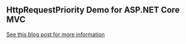 ## HttpRequestPriority Demo for ASP.NET Core MVC

[See this blog post for more information](https://stevenknox.net/aspnet-core-mvc-action-priority-using-actionconstraints/)